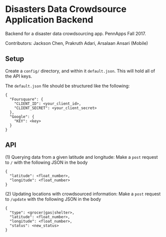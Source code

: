 # Disasters Data Crowdsource Application Backend
Backend for a disaster data crowdsourcing app. PennApps Fall 2017.

Contributors: Jackson Chen, Prakruth Adari, Arsalaan Ansari (Mobile)

## Setup

Create a `config/` directory, and within it `default.json`. This will hold all of the API keys.

The `default.json` file should be structured like the following:
```
{
  "Foursquare": {
    "CLIENT_ID": <your_client_id>,
    "CLIENT_SECRET": <your_client_secret>
  },
  "Google": {
    "KEY": <key>
  }
}
```

## API

(1) Querying data from a given latitude and longitude: Make a `post` request to `/` with the following
JSON in the body
```
{
  "latitude": <float_number>,
  "longitude": <float_number>
}
```

(2) Updating locations with crowdsourced information: Make a `post` request to `/update` with the
following JSON in the body
```
{
  "type": <grocer|gas|shelter>,
  "latitude": <float_number>,
  "longitude": <float_number>,
  "status": <new_status>
}
```
